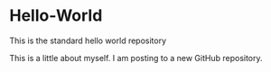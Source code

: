 # Hello-World
This is the standard hello world repository

This is a little about myself.  I am posting to a new GitHub repository.
